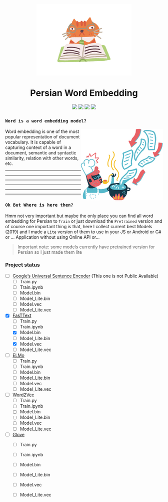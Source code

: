<p align="center">
  <img align="center" width="304" height="228" src="/assets/ginger-cat-productive-work.png">
</p>

<h1 align="center">Persian Word Embedding</h1>

<p align="center">
  <img src="https://img.shields.io/github/downloads/ashalogic/Persian-Sentiment-Analyzer/total"/>
  <img src="https://img.shields.io/github/issues/ashalogic/Persian-Sentiment-Analyzer"/>
  <img src="https://img.shields.io/github/license/ashalogic/Persian-Sentiment-Analyzer"/>
  <a href="https://colab.research.google.com/github/ashalogic/Persian-Sentiment-Analyzer/blob/master/Tutorial.ipynb">
    <img src="https://colab.research.google.com/assets/colab-badge.svg"/>
  </a>
</p>

### ``Word is a word embedding model?``
<img align="right" width="261.75" height="228" src="/assets/flamenco-downloading-1.png">

Word embedding is one of the most popular representation of document vocabulary. It is capable of capturing context of a word in a document, semantic and syntactic similarity, relation with other words, etc.

---
---
---
---
---
---


### ``Ok But Where is here then?``

Hmm not very important but maybe the only place you can find all word embedding for Persian to ``Train`` or just download the ``Pretrained`` version and of course one important thing is that, here I collect current best Models (2019) and I made a ``Lite`` version of them to use in your JS or Android or C# or ... Application without using Online API or...

> Important note: some models currently have pretrained version for Persian so I just made them lite

### Project status
- [ ] [Google’s Universal Sentence Encoder](http://google.com) (This one is not Public Available)
  - [ ] Train.py
  - [ ] Train.ipynb
  - [ ] Model.bin
  - [ ] Model_Lite.bin
  - [ ] Model.vec
  - [ ] Model_Lite.vec
- [x] [FasTText](https://github.com/ashalogic/Persian-Word-Embedding/tree/master/Fasttext)
  - [ ] Train.py
  - [ ] Train.ipynb
  - [x] Model.bin
  - [ ] Model_Lite.bin
  - [x] Model.vec
  - [ ] Model_Lite.vec
- [ ] [ELMo](https://github.com/ashalogic/Persian-Word-Embedding/tree/master/Elmo)
  - [ ] Train.py
  - [ ] Train.ipynb
  - [ ] Model.bin
  - [ ] Model_Lite.bin
  - [ ] Model.vec
  - [ ] Model_Lite.vec
- [ ] [Word2Vec](https://github.com/ashalogic/Persian-Word-Embedding/tree/master/Word2vec)
  - [ ] Train.py
  - [ ] Train.ipynb
  - [ ] Model.bin
  - [ ] Model_Lite.bin
  - [ ] Model.vec
  - [ ] Model_Lite.vec
- [ ] [Glove](https://github.com/ashalogic/Persian-Word-Embedding/tree/master/Glove)
  - [ ] Train.py
  - [ ] Train.ipynb
  - [ ] Model.bin
  - [ ] Model_Lite.bin
  - [ ] Model.vec
  - [ ] Model_Lite.vec


